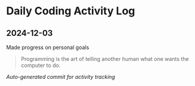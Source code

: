 # Daily Coding Activity Log

## 2024-12-03

Made progress on personal goals

> Programming is the art of telling another human what one wants the computer to do.

*Auto-generated commit for activity tracking*
